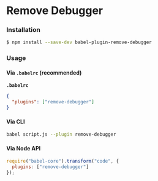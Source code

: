 # Remove Debugger

### Installation

```sh
$ npm install --save-dev babel-plugin-remove-debugger
```

### Usage

#### Via `.babelrc` (recommended)

**`.babelrc`**

```json
{
  "plugins": ["remove-debugger"]
}
```

#### Via CLI

```sh
babel script.js --plugin remove-debugger
```

#### Via Node API

```js
require("babel-core").transform("code", {
  plugins: ["remove-debugger"]
});
```
